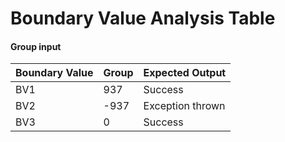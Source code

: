 # Boundary Value Analysis Table

#### Group input

| Boundary Value | Group | Expected Output  |
| -------------- | ----- | ---------------- |
| BV1            | 937   | Success          |
| BV2            | -937  | Exception thrown |
| BV3            | 0     | Success          |


